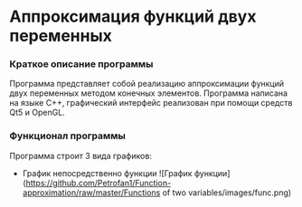 # Аппроксимация функций двух переменных
### Краткое описание программы
Программа представляет собой реализацию аппроксимации функций двух переменных методом конечных элементов. Программа написана на языке C++, графический интерфейс реализован при помощи средств Qt5 и OpenGL.
### Функционал программы
Программа строит 3 вида графиков:
* График непосредственно функции
![График функции](https://github.com/Petrofan1/Function-approximation/raw/master/Functions of two variables/images/func.png)
